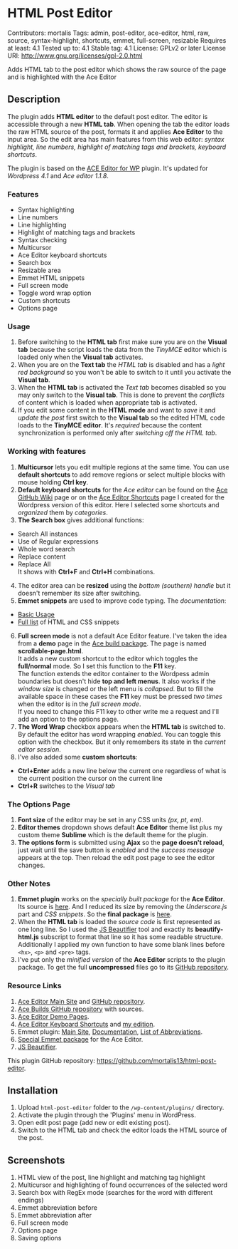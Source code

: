 # HTML Post Editor
Contributors: mortalis
Tags: admin, post-editor, ace-editor, html, raw, source, syntax-highlight, shortcuts, emmet, full-screen, resizable
Requires at least: 4.1
Tested up to: 4.1
Stable tag: 4.1
License: GPLv2 or later
License URI: http://www.gnu.org/licenses/gpl-2.0.html

Adds HTML tab to the post editor which shows the raw source of the page and is highlighted with the Ace Editor


## Description

The plugin adds **HTML editor** to the default post editor. The editor is accessible through a new **HTML tab**. When opening the tab the editor loads the raw HTML source of the post, formats it and applies **Ace Editor** to the input area. So the edit area has main features from this web editor: *syntax highlight, line numbers, highlight of matching tags and brackets, keyboard shortcuts*.

The plugin is based on the [ACE Editor for WP](https://wordpress.org/plugins/ace-editor-for-wp/) plugin. It's updated for *Wordpress 4.1* and *Ace editor 1.1.8*.


### Features

- Syntax highlighting
- Line numbers
- Line highlighting
- Highlight of matching tags and brackets
- Syntax checking
- Multicursor
- Ace Editor keyboard shortcuts
- Search box
- Resizable area
- Emmet HTML snippets
- Full screen mode
- Toggle word wrap option
- Custom shortcuts
- Options page


### Usage
  
1. Before switching to the **HTML tab** first make sure you are on the **Visual tab** because the script loads the data from the *TinyMCE* editor which is loaded only when the **Visual tab** activates. 
2. When you are on the **Text tab** the *HTML tab* is disabled and has a *light red background* so you won't be able to switch to it until you activate the **Visual tab**. 
3. When the **HTML tab** is activated the *Text tab* becomes disabled so you may only switch to the **Visual tab**. This is done to prevent the *conflicts* of content which is loaded when appropriate tab is activated.
4. If you edit some content in the **HTML mode** and want to *save* it and *update the post* first switch to the **Visual tab** so the edited HTML code loads to the **TinyMCE editor**. It's *required* because the content synchronization is performed only after *switching off the HTML tab*.


### Working with features
  
1. **Multicursor** lets you edit multiple regions at the same time. You can use **default shortcuts** to add remove regions or select multiple blocks with mouse holding **Ctrl key**.
2. **Default keyboard shortcuts** for the *Ace editor* can be found on the [Ace GitHub Wiki](https://github.com/ajaxorg/ace/wiki/Default-Keyboard-Shortcuts) page or on the [Ace Editor Shortcuts](http://pcadvice.co.nf/blog/ace-editor-shortcuts/) page I created for the Wordpress version of this editor. Here I selected some shortcuts and *organized* them by *categories*.
3. **The Search box** gives additional functions:
  - Search All instances
  - Use of Regular expressions
  - Whole word search
  - Replace content
  - Replace All  
It shows with **Ctrl+F** and **Ctrl+H** combinations.
4. The editor area can be **resized** using the *bottom (southern) handle* but it doesn't remember its size after switching.
5. **Emmet snippets** are used to improve code typing. The *documentation*: 
  - [Basic Usage](http://docs.emmet.io/abbreviations/)
  - [Full list](http://docs.emmet.io/cheat-sheet) of HTML and CSS snippets
6. **Full screen mode** is not a default Ace Editor feature. I've taken the idea from a **demo** page in the [Ace build package](https://github.com/ajaxorg/ace-builds/tree/master/demo). The page is named **scrollable-page.html**.  
It adds a new custom shortcut to the editor which toggles the **full/normal** mode. So I set this function to the **F11** key.  
The function extends the editor container to the Wordpess admin boundaries but doesn't hide **top and left menus**. It also works if the *window size* is changed or the left menu is *collapsed*. But to fill the available space in these cases the **F11** key must be pressed *two times* when the editor is in the *full screen mode*.  
If you need to change this F11 key to other write me a request and I'll add an option to the options page.
7. **The Word Wrap** checkbox appears when the **HTML tab** is switched to. By default the editor has word wrapping *enabled*. You can toggle this option with the checkbox. But it only remembers its state in the *current editor session*.
8. I've also added some **custom shortcuts**:
  - **Ctrl+Enter** adds a new line below the current one regardless of what is the current position the cursor on the current line
  - **Ctrl+R** switches to the *Visual tab*


### The Options Page
  
1. **Font size** of the editor may be set in any CSS units *(px, pt, em)*.
2. **Editor themes** dropdown shows default **Ace Editor** theme list plus my custom theme **Sublime** which is the default theme for the plugin.
3. **The options form** is submitted using **Ajax** so the **page doesn't reload**, just wait until the save button is *enabled* and the *success message* appears at the top. Then reload the edit post page to see the editor changes.


### Other Notes

1. **Emmet plugin** works on the *specially built package* for the **Ace Editor**. Its source is [here](https://github.com/cloud9ide/emmet-core). And I reduced its size by removing the *Underscore.js* part and *CSS snippets*. So the **final package** is [here](https://github.com/mortalis13/emmet-for-ace-css).
2. When the **HTML tab** is loaded the *source code* is first represented as one long line. So I used the [JS Beautifier](https://github.com/beautify-web/js-beautify/tree/master/js) tool and exactly its **beautify-html.js** subscript to format that line so it has some readable structure. Additionally I applied my own function to have some blank lines before `<hx>`, `<p>` and `<pre>` tags.
3. I've put only the *minified version* of the **Ace Editor** scripts to the plugin package. To get the full **uncompressed** files go to its [GitHub repository](https://github.com/ajaxorg/ace-builds).

### Resource Links

1. [Ace Editor Main Site](http://ace.c9.io) and [GitHub repository](https://github.com/ajaxorg/ace).
2. [Ace Builds GitHub repository](https://github.com/ajaxorg/ace-builds) with sources.
3. [Ace Editor Demo Pages](https://github.com/ajaxorg/ace-builds/tree/master/demo).
4. [Ace Editor Keyboard Shortcuts](https://github.com/ajaxorg/ace/wiki/Default-Keyboard-Shortcuts) and [my edition](http://pcadvice.co.nf/blog/ace-editor-shortcuts).
5. Emmet plugin: [Main Site](http://emmet.io), [Documentation](http://docs.emmet.io), [List of Abbreviations](http://docs.emmet.io/cheat-sheet).
6. [Special Emmet package](https://github.com/mortalis13/emmet-for-ace-css) for the Ace Editor.
7. [JS Beautifier](https://github.com/beautify-web/js-beautify/tree/master/js).

This plugin GitHub repository: https://github.com/mortalis13/html-post-editor.


## Installation

1. Upload `html-post-editor` folder to the `/wp-content/plugins/` directory.
2. Activate the plugin through the 'Plugins' menu in WordPress.
3. Open edit post page (add new or edit existing post).
4. Switch to the HTML tab and check the editor loads the HTML source of the post.


## Screenshots

1. HTML view of the post, line highlight and matching tag highlight
2. Multicursor and highlighting of found occurrences of the selected word
3. Search box with RegEx mode (searches for the word with different endings)
4. Emmet abbreviation before
5. Emmet abbreviation after
6. Full screen mode
7. Options page
8. Saving options
